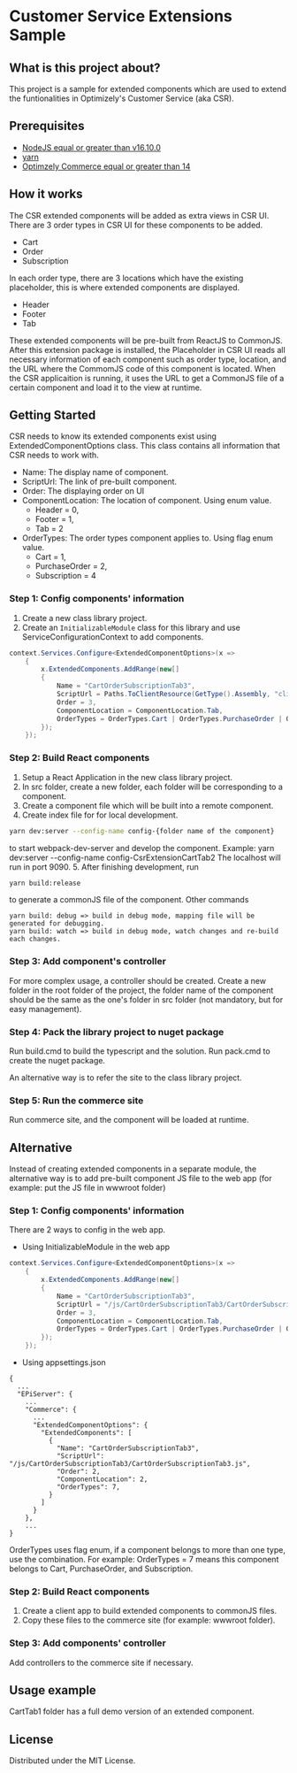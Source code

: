 # Customer Service Extensions Sample

## What is this project about?
This project is a sample for extended components which are used to extend the funtionalities in Optimizely's Customer Service (aka CSR).

## Prerequisites
* [NodeJS equal or greater than v16.10.0](https://nodejs.org/download/release/v16.10.0/)
* [yarn](https://yarnpkg.com)
* [Optimzely Commerce equal or greater than 14](https://world.optimizely.com/products/#b2b)

## How it works
The CSR extended components will be added as extra views in CSR UI. There are 3 order types in CSR UI for these components to be added.
* Cart
* Order
* Subscription

In each order type, there are 3 locations which have the existing placeholder, this is where extended components are displayed.
* Header
* Footer
* Tab

These extended components will be pre-built from ReactJS to CommonJS.
After this extension package is installed, the Placeholder in CSR UI reads all necessary information of each component such as order type, location,
and the URL where the CommomJS code of this component is located.
When the CSR applicaition is running, it uses the URL to get a CommonJS file of a certain component and load it to the view at runtime.

## Getting Started
CSR needs to know its extended components exist using ExtendedComponentOptions class. This class contains all information that CSR needs to work with.
* Name: The display name of component.
* ScriptUrl: The link of pre-built component.
* Order: The displaying order on UI
* ComponentLocation: The location of component. Using enum value.
  - Header = 0,
  - Footer = 1,
  - Tab = 2
* OrderTypes: The order types component applies to. Using flag enum value.
  - Cart = 1,
  - PurchaseOrder = 2,
  - Subscription = 4

### Step 1: Config components' information
1. Create a new class library project.
2. Create an `InitializableModule` class for this library and use ServiceConfigurationContext to add components.
```cs
context.Services.Configure<ExtendedComponentOptions>(x =>
    {
        x.ExtendedComponents.AddRange(new[]
        {
            Name = "CartOrderSubscriptionTab3",
            ScriptUrl = Paths.ToClientResource(GetType().Assembly, "clientResources/dist/CartOrderSubscriptionTab3/CartOrderSubscriptionTab3.js"),
            Order = 3,
            ComponentLocation = ComponentLocation.Tab,
            OrderTypes = OrderTypes.Cart | OrderTypes.PurchaseOrder | OrderTypes.Subscription
        });
    });
```

### Step 2: Build React components
1. Setup a React Application in the new class library project.
2. In src folder, create a new folder, each folder will be corresponding to a component.
3. Create a component file which will be built into a remote component.
4. Create index file for for local development.
```sh
yarn dev:server --config-name config-{folder name of the component}
```
to start webpack-dev-server and develop the component. Example: yarn dev:server --config-name config-CsrExtensionCartTab2
The localhost will run in port 9090.
5. After finishing development, run
```sh
yarn build:release
```
to generate a commonJS file of the component.
Other commands
    
```
yarn build: debug => build in debug mode, mapping file will be generated for debugging.
yarn build: watch => build in debug mode, watch changes and re-build each changes.
```

### Step 3: Add component's controller
For more complex usage, a controller should be created.
Create a new folder in the root folder of the project, the folder name of the component should be the same as the one's folder in src folder (not mandatory, but for easy management).

### Step 4: Pack the library project to nuget package
Run build.cmd to build the typescript and the solution.
Run pack.cmd to create the nuget package.

An alternative way is to refer the site to the class library project.

### Step 5: Run the commerce site
Run commerce site, and the component will be loaded at runtime.

## Alternative
Instead of creating extended components in a separate module, the alternative way is to add pre-built component JS file to the web app (for example: put the JS file in wwwroot folder)

### Step 1: Config components' information
There are 2 ways to config in the web app.

* Using InitializableModule in the web app
```cs
context.Services.Configure<ExtendedComponentOptions>(x =>
    {
        x.ExtendedComponents.AddRange(new[]
        {
            Name = "CartOrderSubscriptionTab3",
            ScriptUrl = "/js/CartOrderSubscriptionTab3/CartOrderSubscriptionTab3.js",
            Order = 3,
            ComponentLocation = ComponentLocation.Tab,
            OrderTypes = OrderTypes.Cart | OrderTypes.PurchaseOrder | OrderTypes.Subscription
        });
    });
```
* Using appsettings.json
```
{
  ...
  "EPiServer": {
    ...
    "Commerce": {
      ...
      "ExtendedComponentOptions": {
        "ExtendedComponents": [
          {
            "Name": "CartOrderSubscriptionTab3",
            "ScriptUrl": "/js/CartOrderSubscriptionTab3/CartOrderSubscriptionTab3.js",
            "Order": 2,
            "ComponentLocation": 2,
            "OrderTypes": 7,
          }
        ]
      }
    },
    ...
}
```
OrderTypes uses flag enum, if a component belongs to more than one type, use the combination. For example: OrderTypes = 7 means this component belongs to Cart, PurchaseOrder, and Subscription.

### Step 2: Build React components
1. Create a client app to build extended components to commonJS files.
2. Copy these files to the commerce site (for example: wwwroot folder).

### Step 3: Add components' controller
Add controllers to the commerce site if necessary.

## Usage example
CartTab1 folder has a full demo version of an extended component.

## License
Distributed under the MIT License.
